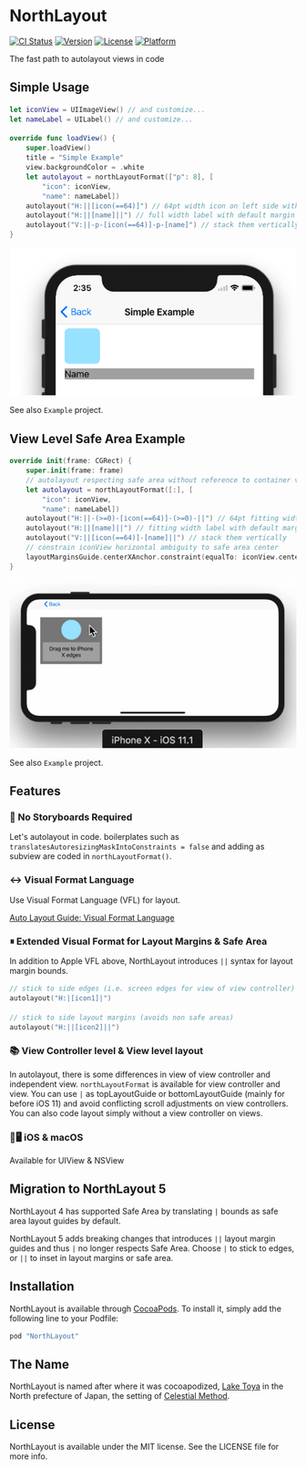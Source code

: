 # NorthLayout

[![CI Status](http://img.shields.io/travis/banjun/NorthLayout.svg?style=flat)](https://travis-ci.org/banjun/NorthLayout)
[![Version](https://img.shields.io/cocoapods/v/NorthLayout.svg?style=flat)](http://cocoapods.org/pods/NorthLayout)
[![License](https://img.shields.io/cocoapods/l/NorthLayout.svg?style=flat)](http://cocoapods.org/pods/NorthLayout)
[![Platform](https://img.shields.io/cocoapods/p/NorthLayout.svg?style=flat)](http://cocoapods.org/pods/NorthLayout)

The fast path to autolayout views in code

## Simple Usage

```swift
let iconView = UIImageView() // and customize...
let nameLabel = UILabel() // and customize...

override func loadView() {
    super.loadView()
    title = "Simple Example"
    view.backgroundColor = .white
    let autolayout = northLayoutFormat(["p": 8], [
        "icon": iconView,
        "name": nameLabel])
    autolayout("H:||[icon(==64)]") // 64pt width icon on left side with default margin
    autolayout("H:||[name]||") // full width label with default margin
    autolayout("V:||-p-[icon(==64)]-p-[name]") // stack them vertically
}
```

![](misc/ios-example.png)

See also `Example` project.

## View Level Safe Area Example

```swift
override init(frame: CGRect) {
    super.init(frame: frame)
    // autolayout respecting safe area without reference to container view controller
    let autolayout = northLayoutFormat([:], [
        "icon": iconView,
        "name": nameLabel])
    autolayout("H:||-(>=0)-[icon(==64)]-(>=0)-||") // 64pt fitting width icon with default margin
    autolayout("H:||[name]||") // fitting width label with default margin
    autolayout("V:||[icon(==64)]-[name]||") // stack them vertically
    // constrain iconView horizontal ambiguity to safe area center
    layoutMarginsGuide.centerXAnchor.constraint(equalTo: iconView.centerXAnchor).isActive = true
}
```

![](misc/northlayout-viewlevel-safearea-example.gif)

See also `Example` project.

## Features

### 📜 No Storyboards Required

Let's autolayout in code. boilerplates such as `translatesAutoresizingMaskIntoConstraints = false` and adding as subview are coded in `northLayoutFormat()`.

### ↔️ Visual Format Language

Use Visual Format Language (VFL) for layout.

[Auto Layout Guide: Visual Format Language](https://developer.apple.com/library/content/documentation/UserExperience/Conceptual/AutolayoutPG/VisualFormatLanguage.html)

### ⏸ Extended Visual Format for Layout Margins & Safe Area

In addition to Apple VFL above, NorthLayout introduces `||` syntax for layout margin bounds.

```swift
// stick to side edges (i.e. screen edges for view of view controller)
autolayout("H:|[icon1]|")

// stick to side layout margins (avoids non safe areas)
autolayout("H:||[icon2]||")
```

### 📚 View Controller level & View level layout

In autolayout, there is some differences in view of view controller and independent view. `northLayoutFormat` is available for view controller and view.
You can use `|` as topLayoutGuide or bottomLayoutGuide (mainly for before iOS 11) and avoid conflicting scroll adjustments on view controllers.
You can also code layout simply without a view controller on views.

### 📱🖥 iOS & macOS

Available for UIView & NSView

## Migration to NorthLayout 5

NorthLayout 4 has supported Safe Area by translating `|` bounds as safe area layout guides by default.

NorthLayout 5 adds breaking changes that introduces `||` layout margin guides and thus `|` no longer respects Safe Area.
Choose `|` to stick to edges, or `||` to inset in layout margins or safe area.

## Installation

NorthLayout is available through [CocoaPods](http://cocoapods.org). To install
it, simply add the following line to your Podfile:

```ruby
pod "NorthLayout"
```

## The Name

NorthLayout is named after where it was cocoapodized, [Lake Toya](http://en.wikipedia.org/wiki/Lake_Tōya) in the North prefecture of Japan, the setting of [Celestial Method](http://en.wikipedia.org/wiki/Celestial_Method).

## License

NorthLayout is available under the MIT license. See the LICENSE file for more info.
